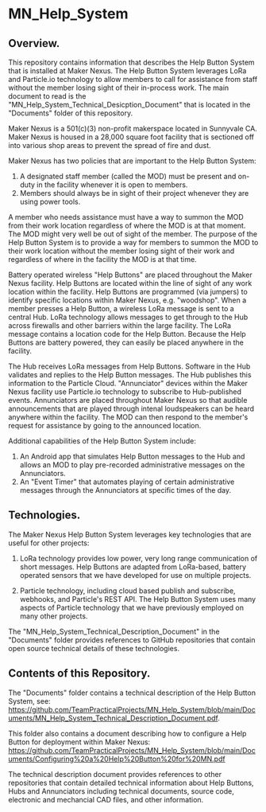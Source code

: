 # MN_Help_System
## Overview.
This repository contains information that describes the Help Button System that is installed at Maker Nexus.  The Help
Button System leverages LoRa and Particle.io technology to allow members to call for assistance from staff without
the member losing sight of their in-process work.  The main document to read is the "MN_Help_System_Technical_Desicption_Document"
that is located in the "Documents" folder of this repository.

Maker Nexus is a 501(c)(3) non-profit makerspace located in Sunnyvale CA.  Maker Nexus is housed in a 28,000 square foot
facility that is sectioned off into various shop areas to prevent the spread of fire and dust.

Maker Nexus has two policies that are important to the Help Button System:
1. A designated staff member (called the MOD) must be present and on-duty in the facility whenever it is open to members.
2. Members should always be in sight of their project whenever they are using power tools.

A member who needs assistance must have a way to summon the MOD from their work location regardless of where the MOD is
at that moment.  The MOD might very well be out of sight of the member.  The purpose of the Help Button System is to provide
a way for members to summon the MOD to their work location without the member losing sight of their work and regardless of where
in the facility the MOD is at that time.

Battery operated wireless "Help Buttons" are placed throughout the Maker Nexus facility.  Help Buttons are located within the
line of sight of any work location within the facility.  Help Buttons are programmed (via jumpers) to identify specific locations
within Maker Nexus, e.g. "woodshop".  When a member presses a Help Button, a wireless LoRa message is sent to a central Hub.  LoRa technology
allows messages to get through to the Hub across firewalls and other barriers within the large facility.  The LoRa message contains
a location code for the Help Button. Because the Help Buttons are battery powered, they can easily be placed anywhere in the facility.

The Hub receives LoRa messages from Help Buttons.  Software in the Hub validates and replies to the Help Button messages.  The Hub publishes
this information to the Particle Cloud.  "Annunciator" devices within the Maker Nexus facility use Particle.io technology to subscribe
to Hub-published events.  Annunciators are placed throughout Maker Nexus so that audible announcements that are played through 
intenal loudspeakers can be heard anywhere within the facility.  The MOD can then respond to the member's request for assistance
by going to the announced location.

Additional capabilities of the Help Button System include:
1. An Android app that simulates Help Button messages to the Hub and allows an MOD to play pre-recorded administrative messages on the Annunciators.
2. An "Event Timer" that automates playing of certain administrative messages through the Annunciators at specific times of the day.

## Technologies.
The Maker Nexus Help Button System leverages key technologies that are useful for other projects:

1.  LoRa technology provides low power, very long range communication of short messages.  Help Buttons are adapted from LoRa-based,
battery operated sensors that we have developed for use on multiple projects.

2. Particle technology, including cloud based publish and subscribe, webhooks, and Particle's REST API.  The Help Button System
uses many aspects of Particle technology that we have previously employed on many other projects.

The "MN_Help_System_Technical_Description_Document" in the "Documents" folder provides references to GitHub repositories that 
contain open source technical details of these technologies.

## Contents of this Repository.
The "Documents" folder contains a technical description of the Help Button System, see: https://github.com/TeamPracticalProjects/MN_Help_System/blob/main/Documents/MN_Help_System_Technical_Description_Document.pdf.

This folder also contains a document describing how to configure a Help Button for deployment within Maker Nexus:  https://github.com/TeamPracticalProjects/MN_Help_System/blob/main/Documents/Configuring%20a%20Help%20Button%20for%20MN.pdf

The technical description document provides references to other repositories that contain detailed technical information about Help
Buttons, Hubs and Annunciators including technical documents, source code, electronic and mechancial CAD files, and other information.

